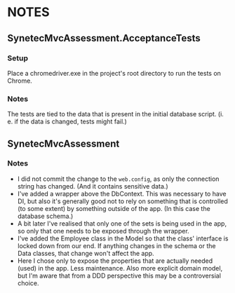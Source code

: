 # NOTES

## SynetecMvcAssessment.AcceptanceTests

### Setup
Place a chromedriver.exe in the project's root directory to run the tests on Chrome.

### Notes
The tests are tied to the data that is present in the initial database script. (i. e. if the data is changed, tests might fail.)


## SynetecMvcAssessment

### Notes
- I did not commit the change to the `web.config`, as only the connection string has changed. (And it contains sensitive data.)
- I've added a wrapper above the DbContext. This was necessary to have DI, but also it's generally good not to rely on something that is controlled (to some extent) by something outside of the app. (In this case the database schema.)
- A bit later I've realised that only one of the sets is being used in the app, so only that one needs to be exposed through the wrapper.
- I've added the Employee class in the Model so that the class' interface is locked down from our end. If anything changes in the schema or the Data classes, that change won't affect the app.
- Here I chose only to expose the properties that are actually needed (used) in the app. Less maintenance. Also more explicit domain model, but I'm aware that from a DDD perspective this may be a controversial choice.